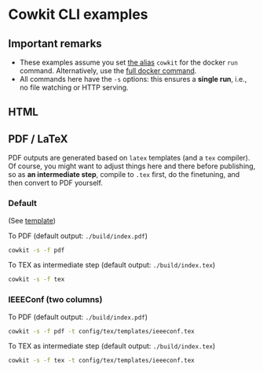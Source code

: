 # Cowkit CLI examples

## Important remarks

- These examples assume you set [the alias](../README.md#create-alias) `cowkit` for the docker `run` command. Alternatively, use the [full docker
command](../README.md#get-started).
- All commands here have the `-s` options: this ensures a <b>single run</b>, i.e., no file watching or HTTP serving.

## HTML

## PDF / LaTeX

PDF outputs are generated based on `latex` templates (and a `tex` compiler). Of course, you might want to adjust things here and there before
publishing, so as <b>an intermediate step</b>, compile to `.tex` first, do the finetuning, and then convert to PDF yourself.


### Default

(See [template](https://github.com/svbaelen/cowkit/tree/main/config/tex/templates/default.tex))

To PDF (default output: `./build/index.pdf`)

```sh
cowkit -s -f pdf
```

To TEX as intermediate step (default output: `./build/index.tex`)

```sh
cowkit -s -f tex
```

### IEEEConf (two columns)

To PDF (default output: `./build/index.pdf`)

```sh
cowkit -s -f pdf -t config/tex/templates/ieeeconf.tex
```

To TEX as intermediate step (default output: `./build/index.tex`)

```sh
cowkit -s -f tex -t config/tex/templates/ieeeconf.tex
```
